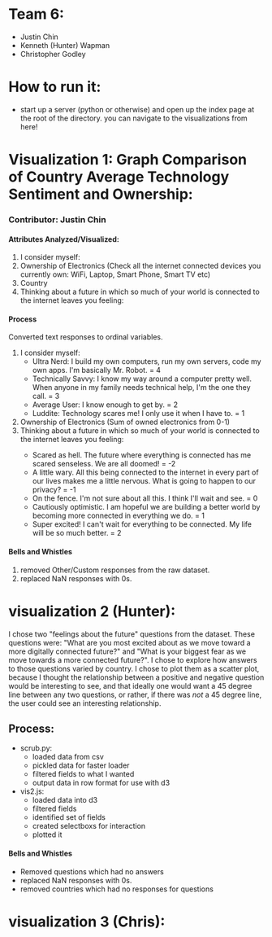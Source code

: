 # Team 6:
- Justin Chin
- Kenneth (Hunter) Wapman
- Christopher Godley

# How to run it:
- start up a server (python or otherwise) and open up the index page at the root of the directory. you can navigate to the visualizations from here!

# Visualization 1: Graph Comparison of Country Average Technology Sentiment and Ownership:
<h3>Contributor: Justin Chin </h3>

<h4>Attributes Analyzed/Visualized: </h4>
<ol>
  <li> I consider myself: </li>  
  <li>Ownership of Electronics (Check all the internet connected devices you currently own: WiFi, Laptop, Smart Phone, Smart TV etc) </li>
  <li> Country </li>
  <li> Thinking about a future in which so much of your world is connected to the internet leaves you feeling: </li>
</ol>

<h4> Process </h4>
Converted text responses to ordinal variables.
<ol>
<li> I consider myself:
 <ul>
  <li> Ultra Nerd:  I build my own computers, run my own servers, code my own apps. I'm basically Mr. Robot. = 4 </li>
  <li> Technically Savvy:   I know my way around a computer pretty well. When anyone in my family needs technical help, I'm the one they call. = 3 </li>
  <li> Average User:   I know enough to get by. = 2 </li>
  <li> Luddite:  Technology scares me! I only use it when I have to. = 1 </li>
 </ul>
</li>
<li> Ownership of Electronics (Sum of owned electronics from 0-1) </li> 
<li> Thinking about a future in which so much of your world is connected to the internet leaves you feeling:  </li>
 <ul>
  <li>Scared as hell. The future where everything is connected has me scared senseless. We are all doomed! = -2 </li>
  <li>A little wary. All this being connected to the internet in every part of our lives makes me a little nervous. What is going to happen to our privacy? = -1 </li>
  <li>On the fence.  I'm not sure about all this. I think I'll wait and see. = 0 </li>
  <li>Cautiously optimistic. I am hopeful we are building a better world by becoming more connected in everything we do. = 1 </li>
  <li>Super excited! I can't wait for everything to be connected. My life will be so much better. = 2 </li>
  </ul>
</ol>
<h4>Bells and Whistles </h4>
<ol>
  <li> removed Other/Custom responses from the raw dataset. </li>
  <li> replaced NaN responses with 0s. </li>
</ol>

# visualization 2 (Hunter):
I chose two "feelings about the future" questions from the dataset. These questions were: "What are you most excited about as we move toward a more digitally connected future?" and "What is your biggest fear as we move towards a more connected future?". I chose to explore how answers to those questions varied by country. I chose to plot them as a scatter plot, because I thought the relationship between a positive and negative question would be interesting to see, and that ideally one would want a 45 degree line between any two questions, or rather, if there was _not_ a 45 degree line, the user could see an interesting relationship.

## Process:
- scrub.py:
    - loaded data from csv
    - pickled data for faster loader
    - filtered fields to what I wanted
    - output data in row format for use with d3
- vis2.js:
    - loaded data into d3
    - filtered fields
    - identified set of fields
    - created selectboxs for interaction
    - plotted it

#### Bells and Whistles
- Removed questions which had no answers
- replaced NaN responses with 0s.
- removed countries which had no responses for questions

# visualization 3 (Chris):
